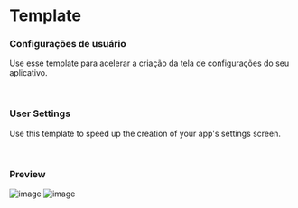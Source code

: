 # Template

### Configurações de usuário

Use esse template para acelerar a criação da tela de configurações do seu aplicativo.

<br>

### User Settings

Use this template to speed up the creation of your app's settings screen.

<br>

### Preview

![image](https://github.com/user-attachments/assets/7a6c79a0-b39f-4544-8d5a-5614029d10cf)
![image](https://github.com/user-attachments/assets/422d29b5-a491-4ae6-a956-a3a267515da9)

